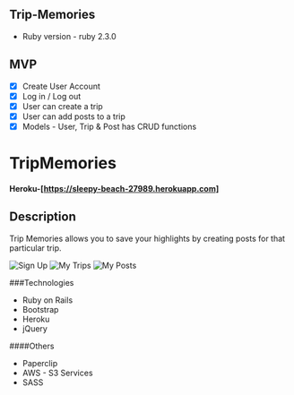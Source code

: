 
## Trip-Memories

* Ruby version - ruby 2.3.0

## MVP
- [X] Create User Account 
- [X] Log in / Log out
- [X] User can create a trip 
- [X] User can add posts to a trip
- [X] Models - User, Trip & Post has CRUD functions

# TripMemories

#### Heroku-[https://sleepy-beach-27989.herokuapp.com]

## Description

Trip Memories allows you to save your highlights by creating posts for that particular trip. 

![Sign Up](https://s3.amazonaws.com/trip-memories/signup.jpg)
![My Trips](https://s3.amazonaws.com/trip-memories/tripsindex.jpg)
![My Posts](https://s3.amazonaws.com/trip-memories/posts-index.jpg)

###Technologies
* Ruby on Rails 
* Bootstrap
* Heroku
* jQuery

####Others
* Paperclip
* AWS - S3 Services
* SASS

